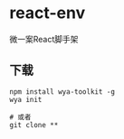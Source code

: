 # react-env
微一案React脚手架

## 下载

```shell
npm install wya-toolkit -g 
wya init

# 或者
git clone **
```
